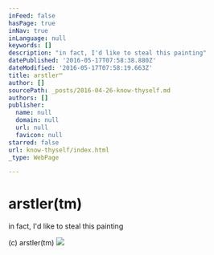 ```yaml
---
inFeed: false
hasPage: true
inNav: true
inLanguage: null
keywords: []
description: "in fact, I'd like to steal this painting"
datePublished: '2016-05-17T07:58:38.880Z'
dateModified: '2016-05-17T07:58:19.663Z'
title: arstler™
author: []
sourcePath: _posts/2016-04-26-know-thyself.md
authors: []
publisher:
  name: null
  domain: null
  url: null
  favicon: null
starred: false
url: know-thyself/index.html
_type: WebPage

---
```

# arstler(tm)

in fact, I'd like to steal this painting

(c) arstler(tm)
![](https://the-grid-user-content.s3-us-west-2.amazonaws.com/c143dbc7-b124-4a9e-b727-81f01654dd6d.jpg)